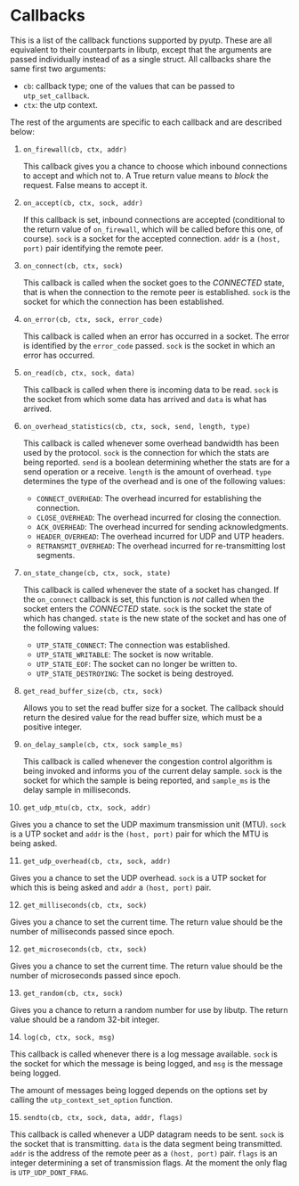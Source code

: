 Callbacks
=========

This is a list of the callback functions supported by pyutp. These are
all equivalent to their counterparts in libutp, except that the
arguments are passed individually instead of as a single struct. All
callbacks share the same first two arguments:

 - `cb`: callback type; one of the values that can be passed to
   `utp_set_callback`.
 - `ctx`: the utp context.

The rest of the arguments are specific to each callback and are
described below:

1. `on_firewall(cb, ctx, addr)`

   This callback gives you a chance to choose which inbound
   connections to accept and which not to. A True return value means
   to *block* the request. False means to accept it.

2. `on_accept(cb, ctx, sock, addr)`

   If this callback is set, inbound connections are accepted
   (conditional to the return value of `on_firewall`, which will be
   called before this one, of course). `sock` is a socket for the
   accepted connection. `addr` is a `(host, port)` pair identifying
   the remote peer.

3. `on_connect(cb, ctx, sock)`

   This callback is called when the socket goes to the *CONNECTED*
   state, that is when the connection to the remote peer is
   established. `sock` is the socket for which the connection has been
   established.

4. `on_error(cb, ctx, sock, error_code)`

   This callback is called when an error has occurred in a socket. The
   error is identified by the `error_code` passed. `sock` is the
   socket in which an error has occurred.

5. `on_read(cb, ctx, sock, data)`

   This callback is called when there is incoming data to be
   read. `sock` is the socket from which some data has arrived and
   `data` is what has arrived.

6. `on_overhead_statistics(cb, ctx, sock, send, length, type)`

   This callback is called whenever some overhead bandwidth has been
   used by the protocol. `sock` is the connection for which the stats
   are being reported. `send` is a boolean determining whether the
   stats are for a send operation or a receive. `length` is the amount
   of overhead. `type` determines the type of the overhead and is one
   of the following values:

    - `CONNECT_OVERHEAD`: The overhead incurred for establishing the
      connection.
    - `CLOSE_OVERHEAD`: The overhead incurred for closing the
      connection.
    - `ACK_OVERHEAD`: The overhead incurred for sending
      acknowledgments.
    - `HEADER_OVERHEAD`: The overhead incurred for UDP and UTP
      headers.
    - `RETRANSMIT_OVERHEAD`: The overhead incurred for re-transmitting
      lost segments.

7. `on_state_change(cb, ctx, sock, state)`

   This callback is called whenever the state of a socket has
   changed. If the `on_connect` callback is set, this function is
   _not_ called when the socket enters the *CONNECTED* state. `sock`
   is the socket the state of which has changed. `state` is the new
   state of the socket and has one of the following values:

    - `UTP_STATE_CONNECT`: The connection was established.
    - `UTP_STATE_WRITABLE`: The socket is now writable.
    - `UTP_STATE_EOF`: The socket can no longer be written to.
    - `UTP_STATE_DESTROYING`: The socket is being destroyed.

8. `get_read_buffer_size(cb, ctx, sock)`

   Allows you to set the read buffer size for a socket. The callback
   should return the desired value for the read buffer size, which
   must be a positive integer.

9. `on_delay_sample(cb, ctx, sock sample_ms)`

   This callback is called whenever the congestion control algorithm
   is being invoked and informs you of the current delay
   sample. `sock` is the socket for which the sample is being
   reported, and `sample_ms` is the delay sample in milliseconds.

10. `get_udp_mtu(cb, ctx, sock, addr)`

   Gives you a chance to set the UDP maximum transmission unit
   (MTU). `sock` is a UTP socket and `addr` is the `(host, port)` pair
   for which the MTU is being asked.

11. `get_udp_overhead(cb, ctx, sock, addr)`

   Gives you a chance to set the UDP overhead. `sock` is a UTP socket
   for which this is being asked and `addr` a `(host, port)` pair.

12. `get_milliseconds(cb, ctx, sock)`

   Gives you a chance to set the current time. The return value should
   be the number of milliseconds passed since epoch.

12. `get_microseconds(cb, ctx, sock)`

   Gives you a chance to set the current time. The return value should
   be the number of microseconds passed since epoch.

13. `get_random(cb, ctx, sock)`

   Gives you a chance to return a random number for use by libutp. The
   return value should be a random 32-bit integer.

14. `log(cb, ctx, sock, msg)`

   This callback is called whenever there is a log message
   available. `sock` is the socket for which the message is being
   logged, and `msg` is the message being logged.

   The amount of messages being logged depends on the options set by
   calling the `utp_context_set_option` function.

15. `sendto(cb, ctx, sock, data, addr, flags)`

   This callback is called whenever a UDP datagram needs to be
   sent. `sock` is the socket that is transmitting. `data` is the data
   segment being transmitted. `addr` is the address of the remote peer
   as a `(host, port)` pair. `flags` is an integer determining a set
   of transmission flags. At the moment the only flag is
   `UTP_UDP_DONT_FRAG`.
